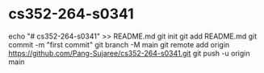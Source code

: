 # cs352-264-s0341
echo "# cs352-264-s0341" >> README.md
git init
git add README.md
git commit -m "first commit"
git branch -M main
git remote add origin https://github.com/Pang-Sujaree/cs352-264-s0341.git
git push -u origin main

